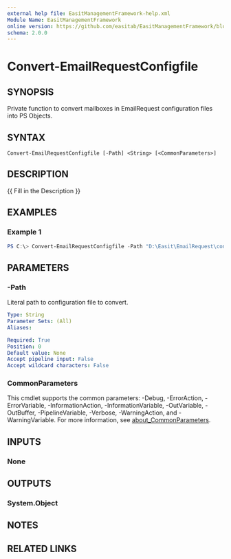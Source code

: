```yaml
---
external help file: EasitManagementFramework-help.xml
Module Name: EasitManagementFramework
online version: https://github.com/easitab/EasitManagementFramework/blob/development/docs/v1/Convert-EmailRequestConfigfile.md
schema: 2.0.0
---
```


# Convert-EmailRequestConfigfile

## SYNOPSIS

Private function to convert mailboxes in EmailRequest configuration files into PS Objects.

## SYNTAX

```
Convert-EmailRequestConfigfile [-Path] <String> [<CommonParameters>]
```

## DESCRIPTION

{{ Fill in the Description }}

## EXAMPLES

### Example 1

```powershell
PS C:\> Convert-EmailRequestConfigfile -Path "D:\Easit\EmailRequest\config_prod.xml"
```

## PARAMETERS

### -Path

Literal path to configuration file to convert.

```yaml
Type: String
Parameter Sets: (All)
Aliases:

Required: True
Position: 0
Default value: None
Accept pipeline input: False
Accept wildcard characters: False
```

### CommonParameters
This cmdlet supports the common parameters: -Debug, -ErrorAction, -ErrorVariable, -InformationAction, -InformationVariable, -OutVariable, -OutBuffer, -PipelineVariable, -Verbose, -WarningAction, and -WarningVariable. For more information, see [about_CommonParameters](http://go.microsoft.com/fwlink/?LinkID=113216).

## INPUTS

### None

## OUTPUTS

### System.Object

## NOTES

## RELATED LINKS
